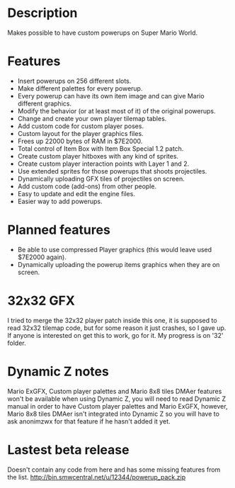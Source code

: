 # Description
Makes possible to have custom powerups on Super Mario World.

# Features
- Insert powerups on 256 different slots.
- Make different palettes for every powerup.
- Every powerup can have its own item image and can give Mario different graphics.
- Modify the behavior (or at least most of it) of the original powerups.
- Change and create your own player tilemap tables.
- Add custom code for custom player poses.
- Custom layout for the player graphics files.
- Frees up 22000 bytes of RAM in $7E2000.
- Total control of Item Box with Item Box Special 1.2 patch.
- Create custom player hitboxes with any kind of sprites.
- Create custom player interaction points with Layer 1 and 2.
- Use extended sprites for those powerups that shoots projectiles.
- Dynamically uploading GFX tiles of projectiles on screen.
- Add custom code (add-ons) from other people.
- Easy to update and edit the engine files.
- Easier way to add powerups.

# Planned features
- Be able to use compressed Player graphics (this would leave used $7E2000 again).
- Dynamically uploading the powerup items graphics when they are on screen.
 
# 32x32 GFX
I tried to merge the 32x32 player patch inside this one, it is supposed to read 32x32 tilemap code, but for some reason it just crashes, so I gave up. If anyone is interested on get this to work, go for it. My progress is on '32' folder.

# Dynamic Z notes
Mario ExGFX, Custom player palettes and Mario 8x8 tiles DMAer features won't be available when using Dynamic Z, you will need to read Dynamic Z manual in order to have Custom player palettes and Mario ExGFX, however, Mario 8x8 tiles DMAer isn't integrated into Dynamic Z so you will have to ask anonimzwx for that feature if he hasn't added it yet.

# Lastest beta release
Doesn't contain any code from here and has some missing features from the list.
http://bin.smwcentral.net/u/12344/powerup_pack.zip

